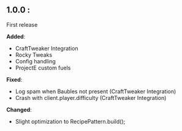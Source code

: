 
1.0.0 :
-
First release

**Added**: 
- CraftTweaker Integration
- Rocky Tweaks
- Config handling
- ProjectE custom fuels

**Fixed**:
- Log spam when Baubles not present (CraftTweaker Integration)
- Crash with client.player.difficulty (CraftTweaker Integration)

**Changed**:
- Slight optimization to RecipePattern.build();